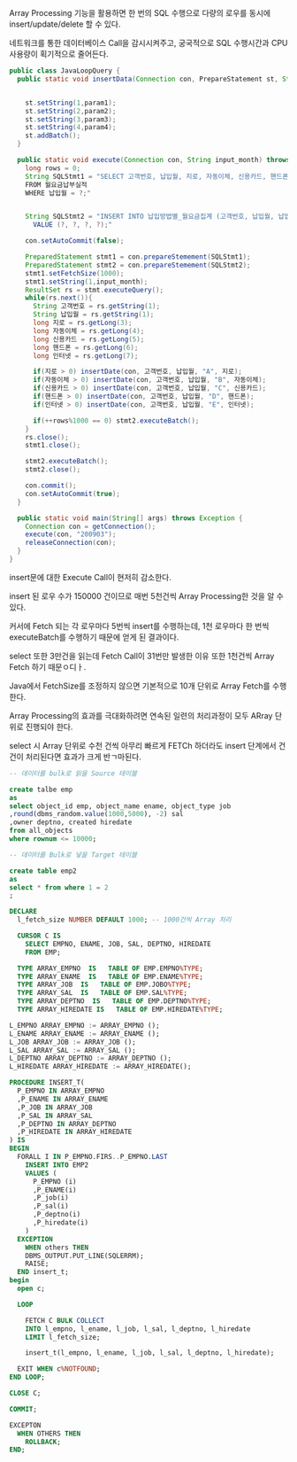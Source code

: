 Array Processing 기능을 활용하면 한 번의 SQL 수행으로 다량의 로우를 동시에 insert/update/delete 할 수 있다.

네트워크를 통한 데이터베이스 Call을 감시시켜주고, 궁국적으로 SQL 수행시간과 CPU 사용량이 획기적으로 줄어든다.

```java
public class JavaLoopQuery {
  public static void insertData(Connection con, PrepareStatement st, String param1, String param2, String param3, long param4) throws Exception{


    st.setString(1,param1);
    st.setString(2,param2);
    st.setString(3,param3);
    st.setString(4,param4);
    st.addBatch();
  }

  public static void execute(Connection con, String input_month) throws Exception {
    long rows = 0;
    String SQLStmt1 = "SELECT 고객번호, 납입월, 지로, 자동이체, 신용카드, 핸드폰, 인터넷
    FROM 월요금납부실적
    WHERE 납입월 = ?;"


    String SQLStmt2 = "INSERT INTO 납입방법별_월요금집계 (고객번호, 납입월, 납입방법코드, 납입금액)
      VALUE (?, ?, ?, ?);"

    con.setAutoCommit(false);

    PreparedStatement stmt1 = con.prepareStemement(SQLStmt1);
    PreparedStatement stmt2 = con.prepareStemement(SQLStmt2);
    stmt1.setFetchSize(1000);
    stmt1.setString(1,input_month);
    ResultSet rs = stmt.executeQuery();
    while(rs.next()){
      String 고객번호 = rs.getString(1);
      String 납입월 = rs.getString(1);
      long 지로 = rs.getLong(3);
      long 자동이체 = rs.getLong(4);
      long 신용카드 = rs.getLong(5);
      long 핸드폰 = rs.getLong(6);
      long 인터넷 = rs.getLong(7);

      if(지로 > 0) insertDate(con, 고객번호, 납입월, "A", 지로);
      if(자동이체 > 0) insertDate(con, 고객번호, 납입월, "B", 자동이체);
      if(신용카드 > 0) insertDate(con, 고객번호, 납입월, "C", 신용카드);
      if(핸드폰 > 0) insertDate(con, 고객번호, 납입월, "D", 핸드폰);
      if(인터넷 > 0) insertDate(con, 고객번호, 납입월, "E", 인터넷);

      if(++rows%1000 == 0) stmt2.executeBatch();
    }
    rs.close();
    stmt1.close();

    stmt2.executeBatch();
    stmt2.close();

    con.commit();
    con.setAutoCommit(true);
  }

  public static void main(String[] args) throws Exception {
    Connection con = getConnection();
    execute(con, "200903");
    releaseConnection(con);
  }
}

```

insert문에 대한 Execute Call이 현저히 감소한다.

insert 된 로우 수가 150000 건이므로 매번 5천건씩 Array Processing한 것을 알 수 있다.

커서에 Fetch 되는 각 로우마다 5번씩 insert를 수행하는데, 1천 로우마다 한 번씩 executeBatch를 수행하기 때문에 얻게 된 결과이다.

select 또한 3만건을 읽는데 Fetch Call이 31번만 발생한 이유 또한 1천건씩 Array Fetch 하기 때문ㅇ디ㅏ.

Java에서 FetchSize를 조정하지 않으면 기본적으로 10개 단위로 Array Fetch를 수행한다.

Array Processing의 효과를 극대화하려면 연속된 일련의 처리과정이 모두 ARray 단위로 진행되야 한다.

select 시 Array 단위로 수천 건씩 아무리 빠르게 FETCh 하더라도 insert 단계에서 건건이 처리된다면 효과가 크게 반ㄱ마된다.

```sql
-- 데이터를 bulk로 읽을 Source 테이블

create talbe emp
as
select object_id emp, object_name ename, object_type job
,round(dbms_random.value(1000,5000), -2) sal
,owner deptno, created hiredate
from all_objects
where rownum <= 10000;

-- 데이터를 Bulk로 넣을 Target 테이블

create table emp2
as
select * from where 1 = 2
;

DECLARE
  l_fetch_size NUMBER DEFAULT 1000; -- 1000건씩 Array 처리

  CURSOR C IS
    SELECT EMPNO, ENAME, JOB, SAL, DEPTNO, HIREDATE
    FROM EMP;

  TYPE ARRAY_EMPNO  IS   TABLE OF EMP.EMPNO%TYPE;
  TYPE ARRAY_ENAME  IS   TABLE OF EMP.ENAME%TYPE;
  TYPE ARRAY_JOB  IS   TABLE OF EMP.JOBO%TYPE;
  TYPE ARRAY_SAL  IS   TABLE OF EMP.SAL%TYPE;
  TYPE ARRAY_DEPTNO  IS   TABLE OF EMP.DEPTNO%TYPE;
  TYPE ARRAY_HIREDATE IS   TABLE OF EMP.HIREDATE%TYPE;

L_EMPNO ARRAY_EMPNO := ARRAY_EMPNO ();
L_ENAME ARRAY_ENAME := ARRAY_ENAME ();
L_JOB ARRAY_JOB := ARRAY_JOB ();
L_SAL ARRAY_SAL := ARRAY_SAL ();
L_DEPTNO ARRAY_DEPTNO := ARRAY_DEPTNO ();
L_HIREDATE ARRAY_HIREDATE := ARRAY_HIREDATE();

PROCEDURE INSERT_T(
  P_EMPNO IN ARRAY_EMPNO
  ,P_ENAME IN ARRAY_ENAME
  ,P_JOB IN ARRAY_JOB
  ,P_SAL IN ARRAY_SAL
  ,P_DEPTNO IN ARRAY_DEPTNO
  ,P_HIREDATE IN ARRAY_HIREDATE
) IS
BEGIN
  FORALL I IN P_EMPNO.FIRS..P_EMPNO.LAST
    INSERT INTO EMP2
    VALUES (
      P_EMPNO (i)
      ,P_ENAME(i)
      ,P_job(i)
      ,P_sal(i)
      ,P_deptno(i)
      ,P_hiredate(i)
    )
  EXCEPTION
    WHEN others THEN
    DBMS_OUTPUT.PUT_LINE(SQLERRM);
    RAISE;
  END insert_t;
begin
  open c;

  LOOP

    FETCH C BULK COLLECT
    INTO l_empno, l_ename, l_job, l_sal, l_deptno, l_hiredate
    LIMIT l_fetch_size;

    insert_t(l_empno, l_ename, l_job, l_sal, l_deptno, l_hiredate);

  EXIT WHEN c%NOTFOUND;
END LOOP;

CLOSE C;

COMMIT;

EXCEPTON
  WHEN OTHERS THEN
    ROLLBACK;
END;

```
